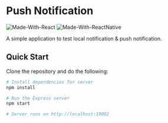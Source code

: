 # Push Notification

![Made-With-React](https://img.shields.io/badge/Made_with-React-informational?style=for-the-badge&logo=react) ![Made-With-ReactNative](https://img.shields.io/badge/Made_with-ReactNative-informational?style=for-the-badge&logo=react)

A simple application to test local notification & push notification.

## Quick Start

Clone the repository and do the following:

```bash
# Install dependencies for server
npm install

# Run the Express server
npm start

# Server runs on http://localhost:19002
```
